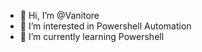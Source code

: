 - 👋 Hi, I’m @Vanitore
- 👀 I’m interested in Powershell Automation
- 🌱 I’m currently learning Powershell


<!---
Vanitore/Vanitore is a ✨ special ✨ repository because its `README.md` (this file) appears on your GitHub profile.
You can click the Preview link to take a look at your changes.
--->
